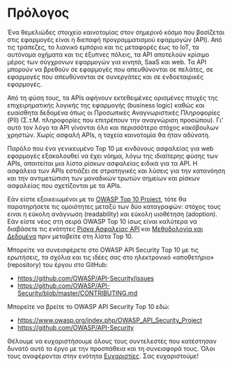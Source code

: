 Πρόλογος
========

Ένα θεμελιώδες στοιχείο καινοτομίας στον σημερινό κόσμο που βασίζεται στις εφαρμογές
είναι η διεπαφή προγραμματισμού εφαρμογών (API). Από τις τράπεζες, το λιανικό εμπόριο 
και τις μεταφορές έως το IoT, τα αυτόνομα οχήματα και τις έξυπνες πόλεις, τα API 
αποτελούν κρίσιμο μέρος των σύγχρονων εφαρμογών για κινητά, SaaS και web. Τα API μπορούν 
να βρεθούν σε εφαρμογές που απευθύνονται σε πελάτες, σε εφαρμογές που απευθύνονται σε 
συνεργάτες και σε ενδοεταιρικές εφαρμογές.

Από τη φύση τους, τα APIs αφήνουν εκτεθειμένες ορισμένες πτυχές της επιχειρηματικής λογικής της εφαρμογής (business logic) καθώς και ευαίσθητα δεδομένα όπως οι Προσωπικές Αναγνωριστικές Πληροφορίες (PII) (Σ.τ.Μ. πληροφορίες που επιτρέπουν την αναγνώριση προσώπου). Γι' αυτό τον λόγο τα API γίνονται όλο και περισσότερο στόχος κακόβουλων χρηστών. Χωρίς ασφαλή APIs, η ταχεία καινοτομία θα ήταν αδύνατη.

Παρόλο που ένα γενικευμένο Top 10 με κινδύνους ασφαλείας για web εφαρμογές
εξακολουθεί να έχει νόημα, λόγω της ιδιαίτερης φύσης των APIs, απαιτείται μια λίστα 
ρίσκων ασφαλείας ειδικά για τα API. Η ασφάλεια των APIs εστιάζει σε στρατηγικές 
και λύσεις για την κατανόηση και την αντιμετώπιση των μοναδικών τρωτών σημείων 
και ρίσκων ασφαλείας που σχετίζονται με τα APIs.

Εάν είστε εξοικειωμένοι με το [OWASP Top 10 Project][1], τότε θα παρατηρήσετε 
τις ομοιότητες μεταξύ των δύο καταγραφών: στόχος τους ειναι η εύκολη ανάγνωση (readability)
και εύκολη υιοθέτηση (adoption). Εάν είστε νέος στη σειρά OWASP Top 10 ίσως είναι καλύτερα 
να διαβάσετε τις ενότητες [Ρίσκα Ασφαλείας API][2] και [Μεθοδολογία και Δεδομένα][3] 
πριν μεταβείτε στη λίστα Top 10.

Μπορείτε να συνεισφέρετε στο OWASP API Security Top 10 με τις ερωτήσεις, 
τα σχόλια και τις ιδέες σας στο ηλεκτρονικό «αποθετήριο» (repository) του έργου στο GitHub:

* https://github.com/OWASP/API-Security/issues
* https://github.com/OWASP/API-Security/blob/master/CONTRIBUTING.md

Μπορείτε να βρείτε το OWASP API Security Top 10 εδώ:

* https://www.owasp.org/index.php/OWASP_API_Security_Project
* https://github.com/OWASP/API-Security

Θέλουμε να ευχαριστήσουμε όλους τους συντελεστές που κατέστησαν δυνατό αυτό 
το έργο με την προσπάθεια και τη συνεισφορά τους. Όλοι τους αναφέρονται στην ενότητα 
[Ευχαριστίες][4]. Σας ευχαριστούμε!

[1]: https://www.owasp.org/index.php/Category:OWASP_Top_Ten_Project
[2]: ./0x10-api-security-risks.md
[3]: ./0xd0-about-data.md
[4]: ./0xd1-acknowledgments.md
